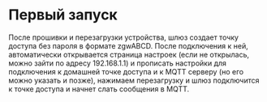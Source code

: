 # Первый запуск

После прошивки и перезагрузки устройства, шлюз создает точку доступа без пароля в формате zgwABCD. После подключения к ней, автоматически открывается страница настроек (если не открылась, можно зайти по адресу 192.168.1.1) и прописать настройки для подключения к домашней точке доступа и к MQTT серверу (но его можно указать и позже), нажимаем перезагрузку и шлюз подключится к точке доступа и начнет слать сообщения в MQTT.
